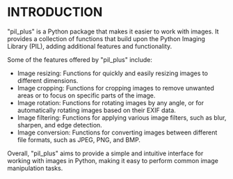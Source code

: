 # INTRODUCTION

"pil_plus" is a Python package that makes it easier to work with images. It provides a collection of functions that build upon the Python Imaging Library (PIL), adding additional features and functionality.

Some of the features offered by "pil_plus" include:

* Image resizing: Functions for quickly and easily resizing images to different dimensions.
* Image cropping: Functions for cropping images to remove unwanted areas or to focus on specific parts of the image.
* Image rotation: Functions for rotating images by any angle, or for automatically rotating images based on their EXIF data.
* Image filtering: Functions for applying various image filters, such as blur, sharpen, and edge detection.
* Image conversion: Functions for converting images between different file formats, such as JPEG, PNG, and BMP.

Overall, "pil_plus" aims to provide a simple and intuitive interface for working with images in Python, making it easy to perform common image manipulation tasks.
